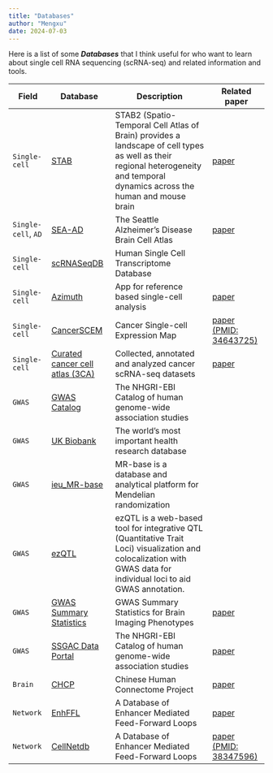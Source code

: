 ```yaml
---
title: "Databases"
author: "Mengxu"
date: 2024-07-03
---
```


<!--more-->

Here is a list of some ***Databases*** that I think useful for who want to learn about single cell RNA sequencing (scRNA-seq) and related information and tools.

| Field | Database | Description | Related paper |
| -- | -- | -- | -- |
| `Single-cell` | [STAB](https://mai.fudan.edu.cn/stab2/) | STAB2 (Spatio-Temporal Cell Atlas of Brain) provides a landscape of cell types as well as their regional heterogeneity and temporal dynamics across the human and mouse brain | [paper](https://academic.oup.com/nar/article/52/D1/D1033/7334093) |
| `Single-cell`, `AD` | [SEA-AD](https://portal.brain-map.org/explore/seattle-alzheimers-disease) | The Seattle Alzheimer’s Disease Brain Cell Atlas | [paper](https://www.biorxiv.org/content/10.1101/2023.05.08.539485v3) |
| `Single-cell` | [scRNASeqDB](https://bioinfo.uth.edu/scrnaseqdb/) | Human Single Cell Transcriptome Database | |
| `Single-cell` | [Azimuth](https://azimuth.hubmapconsortium.org/) | App for reference based single-cell analysis | [paper](https://doi.org/10.1016/j.cell.2021.04.048) |
| `Single-cell` | [CancerSCEM](https://ngdc.cncb.ac.cn/cancerscem/) | Cancer Single-cell Expression Map | [paper (PMID: 34643725)](https://pubmed.ncbi.nlm.nih.gov/34643725/) |
| `Single-cell` | [Curated cancer cell atlas (3CA)](https://www.weizmann.ac.il/sites/3CA/) | Collected, annotated and analyzed cancer scRNA-seq datasets | [paper](https://www.nature.com/articles/s41586-023-06130-4) |
| `GWAS` | [GWAS Catalog](https://www.ebi.ac.uk/gwas/home) | The NHGRI-EBI Catalog of human genome-wide association studies | |
| `GWAS` | [UK Biobank](https://www.ukbiobank.ac.uk/) | The world’s most important health research database | |
| `GWAS` | [ieu_MR-base](https://gwas.mrcieu.ac.uk/) | MR-base is a database and analytical platform for Mendelian randomization | |
| `GWAS` | [ezQTL](https://analysistools.cancer.gov/ezqtl/#/home) | ezQTL is a web-based tool for integrative QTL (Quantitative Trait Loci) visualization and colocalization with GWAS data for individual loci to aid GWAS annotation. | |
| `GWAS` | [GWAS Summary Statistics](https://github.com/BIG-S2/GWAS) | GWAS Summary Statistics for Brain Imaging Phenotypes | [paper](https://bmcbioinformatics.biomedcentral.com/articles/10.1186/s12859-022-04947-w) |
| `GWAS` | [SSGAC Data Portal](https://thessgac.com/) | The NHGRI-EBI Catalog of human genome-wide association studies | [paper](https://www.nature.com/articles/s41588-018-0147-3) |
| `Brain` | [CHCP](https://www.scidb.cn/en/detail?dataSetId=f512d085f3d3452a9b14689e9997ca94#p2) | Chinese Human Connectome Project | [paper](https://www.nature.com/articles/s41593-022-01215-1) |
| `Network` | [EnhFFL](https://lcbb.swjtu.edu.cn/EnhFFL/) | A Database of Enhancer Mediated Feed-Forward Loops | [paper](https://doi.org/10.1093/pcmedi/pbab006) |
| `Network` | [CellNetdb](http://www.bioailab.com:3838/CellNetdb) | A Database of Enhancer Mediated Feed-Forward Loops | [paper (PMID: 38347596)](https://pubmed.ncbi.nlm.nih.gov/38347596/) |
